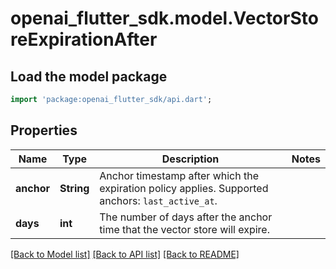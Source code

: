 # openai_flutter_sdk.model.VectorStoreExpirationAfter

## Load the model package
```dart
import 'package:openai_flutter_sdk/api.dart';
```

## Properties
Name | Type | Description | Notes
------------ | ------------- | ------------- | -------------
**anchor** | **String** | Anchor timestamp after which the expiration policy applies. Supported anchors: `last_active_at`. | 
**days** | **int** | The number of days after the anchor time that the vector store will expire. | 

[[Back to Model list]](../README.md#documentation-for-models) [[Back to API list]](../README.md#documentation-for-api-endpoints) [[Back to README]](../README.md)


